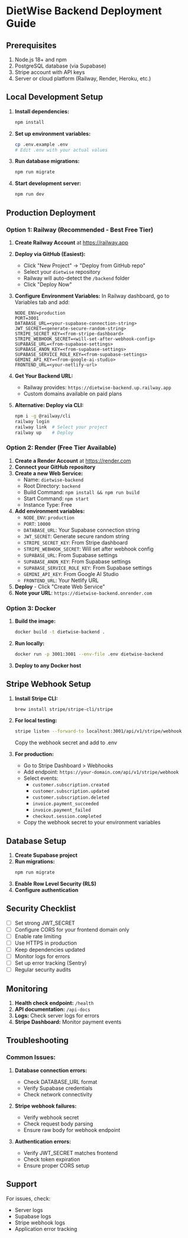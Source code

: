 # DietWise Backend Deployment Guide

## Prerequisites

1. Node.js 18+ and npm
2. PostgreSQL database (via Supabase)
3. Stripe account with API keys
4. Server or cloud platform (Railway, Render, Heroku, etc.)

## Local Development Setup

1. **Install dependencies:**
   ```bash
   npm install
   ```

2. **Set up environment variables:**
   ```bash
   cp .env.example .env
   # Edit .env with your actual values
   ```

3. **Run database migrations:**
   ```bash
   npm run migrate
   ```

4. **Start development server:**
   ```bash
   npm run dev
   ```

## Production Deployment

### Option 1: Railway (Recommended - Best Free Tier)

1. **Create Railway Account** at https://railway.app

2. **Deploy via GitHub (Easiest):**
   - Click "New Project" → "Deploy from GitHub repo"
   - Select your `dietwise` repository
   - Railway will auto-detect the `/backend` folder
   - Click "Deploy Now"

3. **Configure Environment Variables:**
   In Railway dashboard, go to Variables tab and add:
   ```
   NODE_ENV=production
   PORT=3001
   DATABASE_URL=<your-supabase-connection-string>
   JWT_SECRET=<generate-secure-random-string>
   STRIPE_SECRET_KEY=<from-stripe-dashboard>
   STRIPE_WEBHOOK_SECRET=<will-set-after-webhook-config>
   SUPABASE_URL=<from-supabase-settings>
   SUPABASE_ANON_KEY=<from-supabase-settings>
   SUPABASE_SERVICE_ROLE_KEY=<from-supabase-settings>
   GEMINI_API_KEY=<from-google-ai-studio>
   FRONTEND_URL=<your-netlify-url>
   ```

4. **Get Your Backend URL:**
   - Railway provides: `https://dietwise-backend.up.railway.app`
   - Custom domains available on paid plans

5. **Alternative: Deploy via CLI:**
   ```bash
   npm i -g @railway/cli
   railway login
   railway link  # Select your project
   railway up    # Deploy
   ```

### Option 2: Render (Free Tier Available)

1. **Create a Render Account** at https://render.com
2. **Connect your GitHub repository**
3. **Create a new Web Service:**
   - Name: `dietwise-backend`
   - Root Directory: `backend`
   - Build Command: `npm install && npm run build`
   - Start Command: `npm start`
   - Instance Type: Free
4. **Add environment variables:**
   - `NODE_ENV`: `production`
   - `PORT`: `10000`
   - `DATABASE_URL`: Your Supabase connection string
   - `JWT_SECRET`: Generate secure random string
   - `STRIPE_SECRET_KEY`: From Stripe dashboard
   - `STRIPE_WEBHOOK_SECRET`: Will set after webhook config
   - `SUPABASE_URL`: From Supabase settings
   - `SUPABASE_ANON_KEY`: From Supabase settings
   - `SUPABASE_SERVICE_ROLE_KEY`: From Supabase settings
   - `GEMINI_API_KEY`: From Google AI Studio
   - `FRONTEND_URL`: Your Netlify URL
5. **Deploy** - Click "Create Web Service"
6. **Note your URL**: `https://dietwise-backend.onrender.com`

### Option 3: Docker

1. **Build the image:**
   ```bash
   docker build -t dietwise-backend .
   ```

2. **Run locally:**
   ```bash
   docker run -p 3001:3001 --env-file .env dietwise-backend
   ```

3. **Deploy to any Docker host**

## Stripe Webhook Setup

1. **Install Stripe CLI:**
   ```bash
   brew install stripe/stripe-cli/stripe
   ```

2. **For local testing:**
   ```bash
   stripe listen --forward-to localhost:3001/api/v1/stripe/webhook
   ```
   Copy the webhook secret and add to .env

3. **For production:**
   - Go to Stripe Dashboard > Webhooks
   - Add endpoint: `https://your-domain.com/api/v1/stripe/webhook`
   - Select events:
     - `customer.subscription.created`
     - `customer.subscription.updated`
     - `customer.subscription.deleted`
     - `invoice.payment_succeeded`
     - `invoice.payment_failed`
     - `checkout.session.completed`
   - Copy the webhook secret to your environment variables

## Database Setup

1. **Create Supabase project**
2. **Run migrations:**
   ```bash
   npm run migrate
   ```
3. **Enable Row Level Security (RLS)**
4. **Configure authentication**

## Security Checklist

- [ ] Set strong JWT_SECRET
- [ ] Configure CORS for your frontend domain only
- [ ] Enable rate limiting
- [ ] Use HTTPS in production
- [ ] Keep dependencies updated
- [ ] Monitor logs for errors
- [ ] Set up error tracking (Sentry)
- [ ] Regular security audits

## Monitoring

1. **Health check endpoint:** `/health`
2. **API documentation:** `/api-docs`
3. **Logs:** Check server logs for errors
4. **Stripe Dashboard:** Monitor payment events

## Troubleshooting

### Common Issues:

1. **Database connection errors:**
   - Check DATABASE_URL format
   - Verify Supabase credentials
   - Check network connectivity

2. **Stripe webhook failures:**
   - Verify webhook secret
   - Check request body parsing
   - Ensure raw body for webhook endpoint

3. **Authentication errors:**
   - Verify JWT_SECRET matches frontend
   - Check token expiration
   - Ensure proper CORS setup

## Support

For issues, check:
- Server logs
- Supabase logs
- Stripe webhook logs
- Application error tracking
